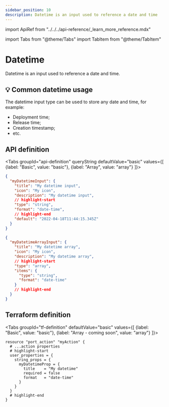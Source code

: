 ```yaml
---
sidebar_position: 10
description: Datetime is an input used to reference a date and time
---
```


import ApiRef from "../../../api-reference/\_learn_more_reference.mdx"

import Tabs from "@theme/Tabs"
import TabItem from "@theme/TabItem"

# Datetime

Datetime is an input used to reference a date and time.

## 💡 Common datetime usage

The datetime input type can be used to store any date and time, for example:

- Deployment time;
- Release time;
- Creation timestamp;
- etc.

## API definition

<Tabs groupId="api-definition" queryString defaultValue="basic" values={[
{label: "Basic", value: "basic"},
{label: "Array", value: "array"}
]}>

<TabItem value="basic">

```json showLineNumbers
{
  "myDatetimeInput": {
    "title": "My datetime input",
    "icon": "My icon",
    "description": "My datetime input",
    // highlight-start
    "type": "string",
    "format": "date-time",
    // highlight-end
    "default": "2022-04-18T11:44:15.345Z"
  }
}
```

</TabItem>
<TabItem value="array">

```json showLineNumbers
{
  "myDatetimeArrayInput": {
    "title": "My datetime array",
    "icon": "My icon",
    "description": "My datetime array",
    // highlight-start
    "type": "array",
    "items": {
      "type": "string",
      "format": "date-time"
    }
    // highlight-end
  }
}
```

</TabItem>
</Tabs>

<ApiRef />

## Terraform definition

<Tabs groupId="tf-definition" defaultValue="basic" values={[
{label: "Basic", value: "basic"},
{label: "Array - coming soon", value: "array"}
]}>

<TabItem value="basic">

```hcl showLineNumbers
resource "port_action" "myAction" {
  # ...action properties
  # highlight-start
  user_properties = {
    string_props = {
      myDatetimeProp = {
        title    = "My datetime"
        required = false
        format   = "date-time"
      }
    }
  }
  # highlight-end
}
```

</TabItem>
</Tabs>
